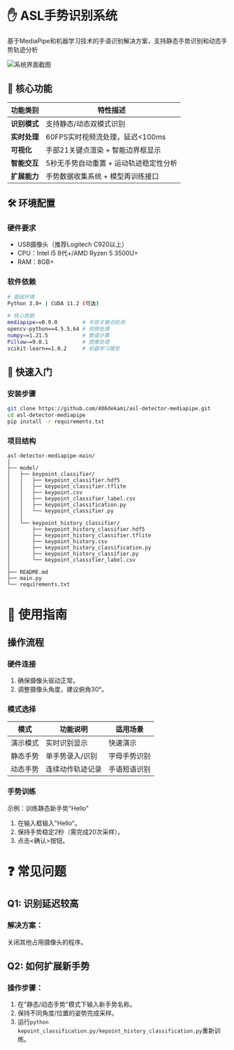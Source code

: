 # ✋ ASL手势识别系统

基于MediaPipe和机器学习技术的手语识别解决方案，支持静态手势识别和动态手势轨迹分析

![系统界面截图](https://github.com/nujrarian/asl-detector-mediapipe/assets/55311409/eb0269de-b4bb-49c7-86c9-a5de0eea7dbd)

## 🌟 核心功能

| 功能类别        | 特性描述                                                                |
|----------------|-------------------------------------------------------------------------|
| **识别模式**    | 支持静态/动态双模式识别 |
| **实时处理**    | 60FPS实时视频流处理，延迟<100ms                                          |
| **可视化**      | 手部21关键点渲染 + 智能边界框显示                                        |
| **智能交互**    | 5秒无手势自动重置 + 运动轨迹稳定性分析                                   |
| **扩展能力**    | 手势数据收集系统 + 模型再训练接口                                        |

## 🛠️ 环境配置

### 硬件要求
- USB摄像头（推荐Logitech C920以上）
- CPU：Intel i5 8代+/AMD Ryzen 5 3500U+
- RAM：8GB+

### 软件依赖
```bash
# 基础环境
Python 3.8+ | CUDA 11.2 (可选)

# 核心依赖
mediapipe==0.9.0        # 手部关键点检测
opencv-python==4.5.5.64 # 视频处理
numpy==1.21.5           # 数值计算
Pillow==9.0.1           # 图像处理
scikit-learn==1.0.2     # 机器学习模型
```
## 🚀 快速入门
### 安装步骤
```bash
git clone https://github.com/406dekami/asl-detector-mediapipe.git
cd asl-detector-mediapipe
pip install -r requirements.txt
```
### 项目结构
```tree
asl-detector-mediapipe-main/
│
├── model/
│   ├── keypoint_classifier/
│   │   ├── keypoint_classifier.hdf5
│   │   ├── keypoint_classifier.tflite
│   │   ├── keypoint.csv
│   │   ├── keypoint_classifier_label.csv
│   │   ├── keypoint_classification.py
│   │   └── keypoint_classifier.py
│   │
│   └── keypoint_history_classifier/
│       ├── keypoint_history_classifier.hdf5
│       ├── keypoint_history_classifier.tflite
│       ├── keypoint_history.csv
│       ├── keypoint_history_classification.py
│       ├── keypoint_history_classifier.py
│       └── keypoint_classifier_label.csv
│
├── README.md
├── main.py
└── requirements.txt
```
# 📖 使用指南
## 操作流程
### 硬件连接
1. 确保摄像头驱动正常。
2. 调整摄像头角度，建议俯角30°。

### 模式选择
|模式|功能说明|适用场景|
|--|--|--|
|演示模式|实时识别显示|快速演示|
|静态手势|单手势录入/识别|字母手势识别|
|动态手势|连续动作轨迹记录|手语短语识别|

### 手势训练
示例：训练静态新手势"Hello"
1. 在输入框输入"Hello"。
2. 保持手势稳定2秒（需完成20次采样）。
3. 点击<确认>按钮。

# ❓ 常见问题
## Q1: 识别延迟较高
### 解决方案：
关闭其他占用摄像头的程序。

## Q2: 如何扩展新手势
### 操作步骤：
1. 在"静态/动态手势"模式下输入新手势名称。
2. 保持不同角度/位置的姿势完成采样。
3. 运行`python kepoint_classification.py/kepoint_history_classification.py`重新训练。 
